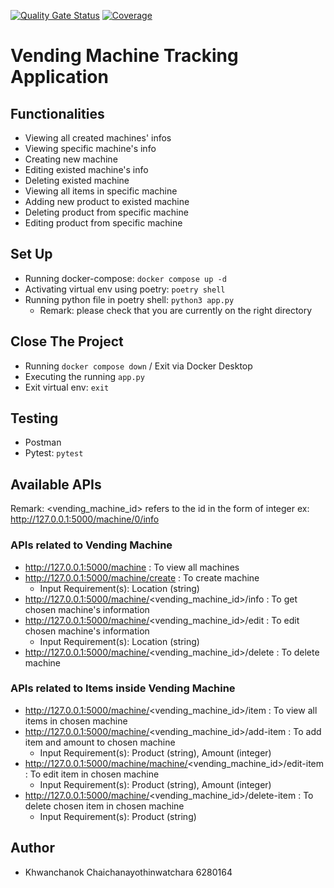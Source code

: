 [![Quality Gate Status](https://sonarcloud.io/api/project_badges/measure?project=khingxc_se-vending-machine-tracking-app&metric=alert_status)](https://sonarcloud.io/summary/new_code?id=khingxc_se-vending-machine-tracking-app)
[![Coverage](https://sonarcloud.io/api/project_badges/measure?project=khingxc_se-vending-machine-tracking-app&metric=coverage)](https://sonarcloud.io/summary/new_code?id=khingxc_se-vending-machine-tracking-app)

# Vending Machine Tracking Application

## Functionalities

* Viewing all created machines' infos
* Viewing specific machine's info
* Creating new machine
* Editing existed machine's info
* Deleting existed machine
* Viewing all items in specific machine
* Adding new product to existed machine
* Deleting product from specific machine
* Editing product from specific machine

## Set Up

* Running docker-compose: ```docker compose up -d```
* Activating virtual env using poetry: ```poetry shell```
* Running python file in poetry shell: ```python3 app.py```
  * Remark: please check that you are currently on the right directory

## Close The Project

* Running ```docker compose down``` / Exit via Docker Desktop
* Executing the running ```app.py```
* Exit virtual env: ```exit```

## Testing

* Postman
* Pytest: ```pytest```

## Available APIs

Remark: <vending_machine_id> refers to the id in the form of integer ex: http://127.0.0.1:5000/machine/0/info

### APIs related to Vending Machine

* http://127.0.0.1:5000/machine : To view all machines
* http://127.0.0.1:5000/machine/create : To create machine
  * Input Requirement(s): Location (string)
* http://127.0.0.1:5000/machine/<vending_machine_id>/info : To get chosen machine's information
* http://127.0.0.1:5000/machine/<vending_machine_id>/edit : To edit chosen machine's information
  * Input Requirement(s): Location (string)
* http://127.0.0.1:5000/machine/<vending_machine_id>/delete : To delete machine

### APIs related to Items inside Vending Machine

* http://127.0.0.1:5000/machine/<vending_machine_id>/item : To view all items in chosen machine
* http://127.0.0.1:5000/machine/<vending_machine_id>/add-item : To add item and amount to chosen machine
  * Input Requirement(s): Product (string), Amount (integer)
* http://127.0.0.1:5000/machine/machine/<vending_machine_id>/edit-item : To edit item in chosen machine
  * Input Requirement(s): Product (string), Amount (integer)
* http://127.0.0.1:5000/machine/<vending_machine_id>/delete-item : To delete chosen item in chosen machine
  * Input Requirement(s): Product (string)

## Author

* Khwanchanok Chaichanayothinwatchara 6280164
